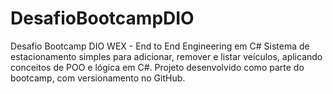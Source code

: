 # DesafioBootcampDIO
Desafio Bootcamp DIO WEX - End to End Engineering em C#  Sistema de estacionamento simples para adicionar, remover e listar veículos, aplicando conceitos de POO e lógica em C#. Projeto desenvolvido como parte do bootcamp, com versionamento no GitHub.
